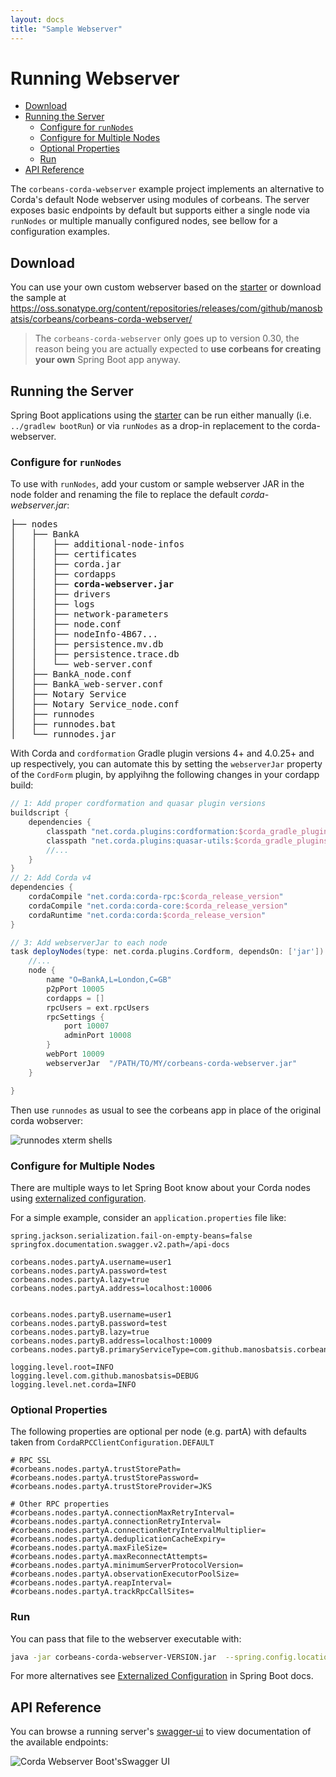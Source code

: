 ```yaml
---
layout: docs
title: "Sample Webserver"
---
```


# Running Webserver

<!-- TOC depthFrom:2 depthTo:6 withLinks:1 updateOnSave:1 orderedList:0 -->

- [Download](#download)
- [Running the Server](#running-the-server)
	- [Configure for `runNodes`](#configure-for-runnodes)
	- [Configure for Multiple Nodes](#configure-for-multiple-nodes)
	- [Optional Properties](#optional-properties)
	- [Run](#run)
- [API Reference](#api-reference)

<!-- /TOC -->

The `corbeans-corda-webserver` example project implements an alternative to Corda's default
Node webserver using modules of corbeans. The server exposes basic endpoints by default but supports either a single
node via `runNodes` or multiple manually configured nodes, see bellow for a configuration examples.

## Download

You can use your own custom webserver based on the [starter](getting-started.html) or download the sample at
https://oss.sonatype.org/content/repositories/releases/com/github/manosbatsis/corbeans/corbeans-corda-webserver/

> The `corbeans-corda-webserver` only goes up to version 0.30, the reason being you are actually expected to 
> __use corbeans for creating your own__ Spring Boot app anyway.

## Running the Server

Spring Boot applications using the [starter](getting-started.html) can be run either manually (i.e. `../gradlew bootRun`) or via `runNodes` as a
drop-in replacement to the corda-webserver.



### Configure for `runNodes`

To use with `runNodes`, add your custom or sample webserver JAR in the node folder and renaming the file to replace
the default *corda-webserver.jar*:

<pre>
├── nodes
│   ├── BankA
│   │   ├── additional-node-infos
│   │   ├── certificates
│   │   ├── corda.jar
│   │   ├── cordapps
│   │   ├── <b>corda-webserver.jar</b>
│   │   ├── drivers
│   │   ├── logs
│   │   ├── network-parameters
│   │   ├── node.conf
│   │   ├── nodeInfo-4B67...
│   │   ├── persistence.mv.db
│   │   ├── persistence.trace.db
│   │   └── web-server.conf
│   ├── BankA_node.conf
│   ├── BankA_web-server.conf
│   ├── Notary Service
│   ├── Notary Service_node.conf
│   ├── runnodes
│   ├── runnodes.bat
│   └── runnodes.jar
</pre>

With Corda and `cordformation` Gradle plugin versions 4+ and 4.0.25+ and up respectively, you can automate this by setting the `webserverJar` property of
the `CordForm` plugin, by applyihng the following changes in your cordapp build:

```groovy
// 1: Add proper cordformation and quasar plugin versions
buildscript {
    dependencies {
        classpath "net.corda.plugins:cordformation:$corda_gradle_plugins_version"
        classpath "net.corda.plugins:quasar-utils:$corda_gradle_plugins_version"
        //...
    }
}
// 2: Add Corda v4
dependencies {
    cordaCompile "net.corda:corda-rpc:$corda_release_version"
    cordaCompile "net.corda:corda-core:$corda_release_version"
    cordaRuntime "net.corda:corda:$corda_release_version"
}

// 3: Add webserverJar to each node
task deployNodes(type: net.corda.plugins.Cordform, dependsOn: ['jar']) {
    //...
    node {
        name "O=BankA,L=London,C=GB"
        p2pPort 10005
        cordapps = []
        rpcUsers = ext.rpcUsers
        rpcSettings {
            port 10007
            adminPort 10008
        }
        webPort 10009
        webserverJar  "/PATH/TO/MY/corbeans-corda-webserver.jar"
    }

}
```

Then use `runnodes` as usual to see the corbeans app in place of the original corda wobserver:


<img src="/corbeans/img/runnodes.png" alt="runnodes xterm shells" />



### Configure for Multiple Nodes

There are multiple ways to let Spring Boot know about your Corda nodes using
[externalized configuration](https://docs.spring.io/spring-boot/docs/current/reference/html/boot-features-external-config.html).

For a simple example, consider an `application.properties` file like:

```properties
spring.jackson.serialization.fail-on-empty-beans=false
springfox.documentation.swagger.v2.path=/api-docs

corbeans.nodes.partyA.username=user1
corbeans.nodes.partyA.password=test
corbeans.nodes.partyA.lazy=true
corbeans.nodes.partyA.address=localhost:10006


corbeans.nodes.partyB.username=user1
corbeans.nodes.partyB.password=test
corbeans.nodes.partyB.lazy=true
corbeans.nodes.partyB.address=localhost:10009
corbeans.nodes.partyB.primaryServiceType=com.github.manosbatsis.corbeans.corda.webserver.components.SampleCustomCordaNodeServiceImpl

logging.level.root=INFO
logging.level.com.github.manosbatsis=DEBUG
logging.level.net.corda=INFO
```

### Optional Properties

The following properties are optional per node (e.g. partA) 
with defaults taken from `CordaRPCClientConfiguration.DEFAULT`

```properties
# RPC SSL 
#corbeans.nodes.partyA.trustStorePath=
#corbeans.nodes.partyA.trustStorePassword=
#corbeans.nodes.partyA.trustStoreProvider=JKS

# Other RPC properties
#corbeans.nodes.partyA.connectionMaxRetryInterval=
#corbeans.nodes.partyA.connectionRetryInterval=
#corbeans.nodes.partyA.connectionRetryIntervalMultiplier=
#corbeans.nodes.partyA.deduplicationCacheExpiry=
#corbeans.nodes.partyA.maxFileSize=
#corbeans.nodes.partyA.maxReconnectAttempts=
#corbeans.nodes.partyA.minimumServerProtocolVersion=
#corbeans.nodes.partyA.observationExecutorPoolSize=
#corbeans.nodes.partyA.reapInterval=
#corbeans.nodes.partyA.trackRpcCallSites=
```

### Run

You can pass that file to the webserver executable with:

```bash
java -jar corbeans-corda-webserver-VERSION.jar  --spring.config.location=/path/to/application.properties
```

For more alternatives see [Externalized Configuration](https://docs.spring.io/spring-boot/docs/current/reference/html/boot-features-external-config.html)
in Spring Boot docs.


## API Reference

You can browse a running server's [swagger-ui](http://localhost:8080/swagger-ui.html) to view documentation of the
available endpoints:

<img src="/corbeans/img/corda-webserver-spring-boot-swagger.png" alt="Corda Webserver Boot'sSwagger UI" />
